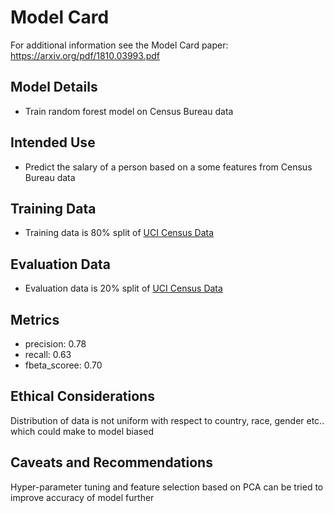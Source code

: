 # Model Card

For additional information see the Model Card paper: https://arxiv.org/pdf/1810.03993.pdf

## Model Details
- Train random forest model on Census Bureau data

## Intended Use
- Predict the salary of a person based on a some features from Census Bureau data

## Training Data

- Training data is 80% split of [UCI Census Data](https://archive.ics.uci.edu/ml/datasets/census+income)

## Evaluation Data

- Evaluation data is 20% split of [UCI Census Data](https://archive.ics.uci.edu/ml/datasets/census+income)

## Metrics

- precision: 0.78
- recall: 0.63
- fbeta_scoree: 0.70

## Ethical Considerations

Distribution of data is not uniform with respect to country, race, gender etc.. which could make to model biased

## Caveats and Recommendations

Hyper-parameter tuning and feature selection based on PCA can be tried to improve accuracy of model further
